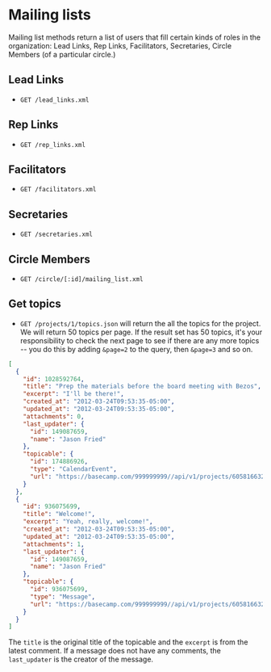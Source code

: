 Mailing lists
========


Mailing list methods return a list of users that fill certain kinds of roles in the organization: Lead Links, Rep Links, Facilitators, Secretaries, Circle Members (of a particular circle.)


Lead Links
----------

* `GET /lead_links.xml`


Rep Links
----------

* `GET /rep_links.xml`


Facilitators
----------

* `GET /facilitators.xml`


Secretaries
----------

* `GET /secretaries.xml`


Circle Members
----------

* `GET /circle/[:id]/mailing_list.xml`


Get topics
----------

* `GET /projects/1/topics.json` will return the all the topics for the project. We will return 50 topics per page. If the result set has 50 topics, it's your responsibility to check the next page to see if there are any more topics -- you do this by adding `&page=2` to the query, then `&page=3` and so on.

```json
[
  {
    "id": 1028592764,
    "title": "Prep the materials before the board meeting with Bezos",
    "excerpt": "I'll be there!",
    "created_at": "2012-03-24T09:53:35-05:00",
    "updated_at": "2012-03-24T09:53:35-05:00",
    "attachments": 0,
    "last_updater": {
      "id": 149087659,
      "name": "Jason Fried"
    },
    "topicable": {
      "id": 174886926,
      "type": "CalendarEvent",
      "url": "https://basecamp.com/999999999//api/v1/projects/605816632-bcx/calendar_events/174886926-prep-the-materials.json"
    }
  },
  {
    "id": 936075699,
    "title": "Welcome!",
    "excerpt": "Yeah, really, welcome!",
    "created_at": "2012-03-24T09:53:35-05:00",
    "updated_at": "2012-03-24T09:53:35-05:00",
    "attachments": 1,
    "last_updater": {
      "id": 149087659,
      "name": "Jason Fried"
    },
    "topicable": {
      "id": 936075699,
      "type": "Message",
      "url": "https://basecamp.com/999999999//api/v1/projects/605816632-bcx/messages/936075699-welcome.json"
    }
  }
]
```

The `title` is the original title of the topicable and the `excerpt` is from the latest comment. If a message does not have any comments, the `last_updater` is the creator of the message.